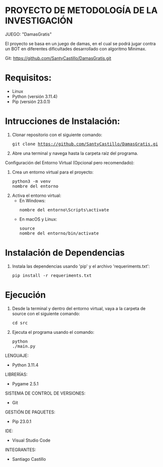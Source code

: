 # PROYECTO DE METODOLOGÍA DE LA INVESTIGACIÓN

JUEGO:
"DamasGratis"

El proyecto se basa en un juego de damas, en el cual se podrá jugar contra un BOT en diferentes dificultades desarrollado con algoritmo Minimax.

Git: https://github.com/SantyCastillo/DamasGratis.git


# Requisitos:
- Linux
- Python (versión 3.11.4)
- Pip (versión 23.0.1)


# Intrucciones de Instalación:
1. Clonar repositorio con el siguiente comando: <pre>git clone https://github.com/SantyCastillo/DamasGratis.git</pre>
2. Abre una terminal y navega hasta la carpeta raíz del programa.

Configuración del Entorno Virtual (Opcional pero recomendado):
1. Crea un entorno virtual para el proyecto:  <pre>python3 -m venv nombre_del_entorno</pre>
2. Activa el entorno virtual:
   - En Windows: <pre>nombre_del_entorno\Scripts\activate</pre>
   - En macOS y Linux: <pre>source nombre_del_entorno/bin/activate</pre>

# Instalación de Dependencias
1. Instala las dependencias usando 'pip' y el archivo 'requeriments.txt': <pre>pip install -r requeriments.txt</pre>


# Ejecución
1. Desde la terminal y dentro del entorno virtual, vaya a la carpeta de source con el siguiente comando: <pre>cd src</pre>
2. Ejecuta el programa usando el comando: <pre>python ./main.py</pre>


LENGUAJE:
- Python 3.11.4

LIBRERÍAS:
- Pygame 2.5.1

SISTEMA DE CONTROL DE VERSIONES:
- Git

GESTIÓN DE PAQUETES:
- Pip 23.0.1
  
IDE:
- Visual Studio Code

INTEGRANTES: 
- Santiago Castillo
